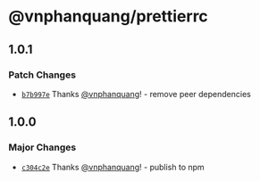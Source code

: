 # @vnphanquang/prettierrc

## 1.0.1

### Patch Changes

- [`b7b997e`](https://github.com/vnphanquang/jsconfig/commit/b7b997e4433612f7f0faee098be2f9b0247bdab5) Thanks [@vnphanquang](https://github.com/vnphanquang)! - remove peer dependencies

## 1.0.0

### Major Changes

- [`c304c2e`](https://github.com/vnphanquang/jsconfig/commit/c304c2e3340895db8afdd80399162fc4855560e8) Thanks [@vnphanquang](https://github.com/vnphanquang)! - publish to npm
